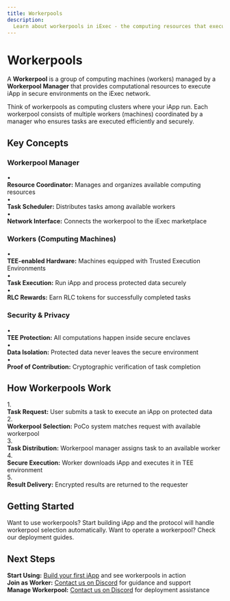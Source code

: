```yaml
---
title: Workerpools
description:
  Learn about workerpools in iExec - the computing resources that execute iApp
---
```


# Workerpools

A **Workerpool** is a group of computing machines (workers) managed by a
**Workerpool Manager** that provides computational resources to execute iApp in
secure environments on the iExec network.

<div class="bg-gradient-to-r from-blue-400/10 to-blue-400/5 rounded-[6px] p-6 border-l-4 border-blue-700 mb-6">
  <p class="m-0!">Think of workerpools as <span class="text-blue-700 font-semibold">computing clusters</span> where your iApp run. Each workerpool consists of multiple workers (machines) coordinated by a manager who ensures tasks are executed efficiently and securely.</p>
</div>

## Key Concepts

### Workerpool Manager

<div class="mb-4"></div>

<div class="bg-[var(--vp-c-bg-soft)] rounded-[6px] p-6 mb-6">
  <div class="flex flex-col gap-3">
    <div class="flex items-center gap-3">
      <span>•</span>
      <div>
        <strong>Resource Coordinator:</strong> Manages and organizes available computing resources
      </div>
    </div>
    <div class="flex items-center gap-3">
      <span>•</span>
      <div>
        <strong>Task Scheduler:</strong> Distributes tasks among available workers
      </div>
    </div>
    <div class="flex items-center gap-3">
      <span>•</span>
      <div>
        <strong>Network Interface:</strong> Connects the workerpool to the iExec marketplace
      </div>
    </div>
  </div>
</div>

### Workers (Computing Machines)

<div class="mb-4"></div>

<div class="bg-[var(--vp-c-bg-soft)] rounded-[6px] p-6 mb-6">
  <div class="flex flex-col gap-3">
    <div class="flex items-center gap-3">
      <span>•</span>
      <div>
        <strong>TEE-enabled Hardware:</strong> Machines equipped with Trusted Execution Environments
      </div>
    </div>
    <div class="flex items-center gap-3">
      <span>•</span>
      <div>
        <strong>Task Execution:</strong> Run iApp and process protected data securely
      </div>
    </div>
    <div class="flex items-center gap-3">
      <span>•</span>
      <div>
        <strong>RLC Rewards:</strong> Earn RLC tokens for successfully completed tasks
      </div>
    </div>
  </div>
</div>

### Security & Privacy

<div class="mb-4"></div>

<div class="bg-[var(--vp-c-bg-soft)] rounded-[6px] p-6 mb-6">
  <div class="flex flex-col gap-3">
    <div class="flex items-center gap-3">
      <span>•</span>
      <div>
        <strong>TEE Protection:</strong> All computations happen inside secure enclaves
      </div>
    </div>
    <div class="flex items-center gap-3">
      <span>•</span>
      <div>
        <strong>Data Isolation:</strong> Protected data never leaves the secure environment
      </div>
    </div>
    <div class="flex items-center gap-3">
      <span>•</span>
      <div>
        <strong>Proof of Contribution:</strong> Cryptographic verification of task completion
      </div>
    </div>
  </div>
</div>

## How Workerpools Work

<div class="bg-[var(--vp-c-bg-soft)] rounded-[6px] p-6 mb-6">
  <div class="flex flex-col gap-4">
    <div class="flex items-center gap-3">
      <span class="text-xl font-bold text-blue-700">1.</span>
      <div>
        <strong>Task Request:</strong> User submits a task to execute an iApp on protected data
      </div>
    </div>
    <div class="flex items-center gap-3">
      <span class="text-xl font-bold text-blue-700">2.</span>
      <div>
        <strong>Workerpool Selection:</strong> PoCo system matches request with available workerpool
      </div>
    </div>
    <div class="flex items-center gap-3">
      <span class="text-xl font-bold text-blue-700">3.</span>
      <div>
        <strong>Task Distribution:</strong> Workerpool manager assigns task to an available worker
      </div>
    </div>
    <div class="flex items-center gap-3">
      <span class="text-xl font-bold text-blue-700">4.</span>
      <div>
        <strong>Secure Execution:</strong> Worker downloads iApp and executes it in TEE environment
      </div>
    </div>
    <div class="flex items-center gap-3">
      <span class="text-xl font-bold text-blue-700">5.</span>
      <div>
        <strong>Result Delivery:</strong> Encrypted results are returned to the requester
      </div>
    </div>
  </div>
</div>

## Getting Started

<div class="bg-gradient-to-r from-green-400/10 to-green-400/5 rounded-[6px] p-6 border-l-4 border-green-600 mb-6">
  <p class="m-0!">Want to <span class="text-green-700 font-semibold">use workerpools</span>? Start building iApp and the protocol will handle workerpool selection automatically. Want to <span class="text-green-700 font-semibold">operate a workerpool</span>? Check our deployment guides.</p>
</div>

## Next Steps

<div class="bg-[var(--vp-c-bg-soft)] rounded-[6px] p-6 mb-6">
  <div class="flex flex-col gap-4">
    <div class="flex items-start gap-3">
      <div>
        <strong>Start Using:</strong> <a href="/get-started/helloWorld" class="text-blue-700 hover:text-blue-600">Build your first iApp</a> and see workerpools in action
      </div>
    </div>
    <div class="flex items-start gap-3">
      <div>
        <strong>Join as Worker:</strong> <a href="https://discord.com/invite/pbt9m98wnU" target="_blank" class="text-blue-700 hover:text-blue-600">Contact us on Discord</a> for guidance and support
      </div>
    </div>
    <div class="flex items-start gap-3">
      <div>
        <strong>Manage Workerpool:</strong> <a href="https://discord.com/invite/pbt9m98wnU" target="_blank" class="text-blue-700 hover:text-blue-600">Contact us on Discord</a> for deployment assistance
      </div>
    </div>
  </div>
</div>
